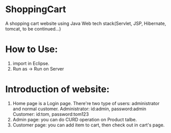 # ShoppingCart
A shopping cart website using Java Web tech stack(Servlet, JSP, Hibernate, tomcat, to be continued...)

# How to Use:
1. import in Eclipse.
2. Run as -> Run on Server

# Introduction of website:
1. Home page is a Login page.
There're two type of users: administrator and normal customer. 
Administrator: id:admin, password:admin
Customer: id:tom, password:tom123
2. Admin page: you can do CURD operation on Product talbe.
3. Customer page: you can add item to cart, then check out in cart's page.
